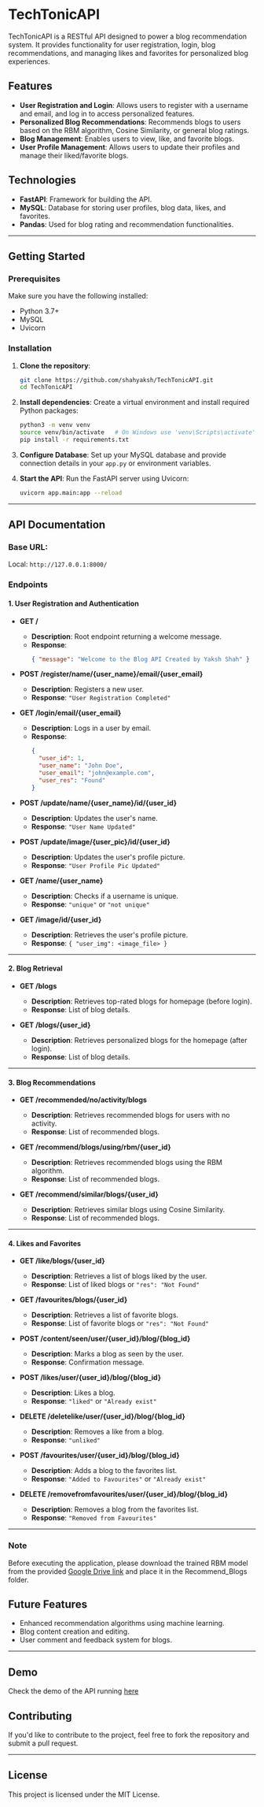 # TechTonicAPI

TechTonicAPI is a RESTful API designed to power a blog recommendation system. It provides functionality for user registration, login, blog recommendations, and managing likes and favorites for personalized blog experiences.

## Features
- **User Registration and Login**: Allows users to register with a username and email, and log in to access personalized features.
- **Personalized Blog Recommendations**: Recommends blogs to users based on the RBM algorithm, Cosine Similarity, or general blog ratings.
- **Blog Management**: Enables users to view, like, and favorite blogs.
- **User Profile Management**: Allows users to update their profiles and manage their liked/favorite blogs.

## Technologies
- **FastAPI**: Framework for building the API.
- **MySQL**: Database for storing user profiles, blog data, likes, and favorites.
- **Pandas**: Used for blog rating and recommendation functionalities.

---

## Getting Started

### Prerequisites

Make sure you have the following installed:

- Python 3.7+
- MySQL
- Uvicorn

### Installation

1. **Clone the repository**:
   ```bash
   git clone https://github.com/shahyaksh/TechTonicAPI.git
   cd TechTonicAPI
   ```

2. **Install dependencies**:
   Create a virtual environment and install required Python packages:
   ```bash
   python3 -m venv venv
   source venv/bin/activate   # On Windows use 'venv\Scripts\activate'
   pip install -r requirements.txt
   ```

3. **Configure Database**:
   Set up your MySQL database and provide connection details in your `app.py` or environment variables.

4. **Start the API**:
   Run the FastAPI server using Uvicorn:
   ```bash
   uvicorn app.main:app --reload
   ```

---

## API Documentation

### Base URL:
Local: `http://127.0.0.1:8000/`

### Endpoints

#### **1. User Registration and Authentication**

- **GET /**  
  - **Description**: Root endpoint returning a welcome message.  
  - **Response**:  
    ```json
    { "message": "Welcome to the Blog API Created by Yaksh Shah" }
    ```

- **POST /register/name/{user_name}/email/{user_email}**  
  - **Description**: Registers a new user.  
  - **Response**: `"User Registration Completed"`

- **GET /login/email/{user_email}**  
  - **Description**: Logs in a user by email.  
  - **Response**:  
    ```json
    {
      "user_id": 1,
      "user_name": "John Doe",
      "user_email": "john@example.com",
      "user_res": "Found"
    }
    ```

- **POST /update/name/{user_name}/id/{user_id}**  
  - **Description**: Updates the user's name.  
  - **Response**: `"User Name Updated"`

- **POST /update/image/{user_pic}/id/{user_id}**  
  - **Description**: Updates the user's profile picture.  
  - **Response**: `"User Profile Pic Updated"`

- **GET /name/{user_name}**  
  - **Description**: Checks if a username is unique.  
  - **Response**: `"unique"` or `"not unique"`

- **GET /image/id/{user_id}**  
  - **Description**: Retrieves the user's profile picture.  
  - **Response**: `{ "user_img": <image_file> }`

---

#### **2. Blog Retrieval**

- **GET /blogs**  
  - **Description**: Retrieves top-rated blogs for homepage (before login).  
  - **Response**: List of blog details.

- **GET /blogs/{user_id}**  
  - **Description**: Retrieves personalized blogs for the homepage (after login).  
  - **Response**: List of blog details.

---

#### **3. Blog Recommendations**

- **GET /recommended/no/activity/blogs**  
  - **Description**: Retrieves recommended blogs for users with no activity.  
  - **Response**: List of recommended blogs.

- **GET /recommend/blogs/using/rbm/{user_id}**  
  - **Description**: Retrieves recommended blogs using the RBM algorithm.  
  - **Response**: List of recommended blogs.

- **GET /recommend/similar/blogs/{user_id}**  
  - **Description**: Retrieves similar blogs using Cosine Similarity.  
  - **Response**: List of recommended blogs.

---

#### **4. Likes and Favorites**

- **GET /like/blogs/{user_id}**  
  - **Description**: Retrieves a list of blogs liked by the user.  
  - **Response**: List of liked blogs or `"res": "Not Found"`

- **GET /favourites/blogs/{user_id}**  
  - **Description**: Retrieves a list of favorite blogs.  
  - **Response**: List of favorite blogs or `"res": "Not Found"`

- **POST /content/seen/user/{user_id}/blog/{blog_id}**  
  - **Description**: Marks a blog as seen by the user.  
  - **Response**: Confirmation message.

- **POST /likes/user/{user_id}/blog/{blog_id}**  
  - **Description**: Likes a blog.  
  - **Response**: `"liked"` or `"Already exist"`

- **DELETE /deletelike/user/{user_id}/blog/{blog_id}**  
  - **Description**: Removes a like from a blog.  
  - **Response**: `"unliked"`

- **POST /favourites/user/{user_id}/blog/{blog_id}**  
  - **Description**: Adds a blog to the favorites list.  
  - **Response**: `"Added to Favourites"` or `"Already exist"`

- **DELETE /removefromfavourites/user/{user_id}/blog/{blog_id}**  
  - **Description**: Removes a blog from the favorites list.  
  - **Response**: `"Removed from Favourites"`

---

### Note
Before executing the application, please download the trained RBM model from the provided [Google Drive link](https://drive.google.com/drive/folders/19YiVMvjidrZCUT8jP0KVZRvZcZKRM39d?usp=drive_link) and place it in the Recommend_Blogs folder.

## Future Features

- Enhanced recommendation algorithms using machine learning.
- Blog content creation and editing.
- User comment and feedback system for blogs.

---

## Demo
Check the demo of the API running [here](https://drive.google.com/file/d/1obXTAnDdz6T_Q7W2YO1X9cN7Ip4bebNl/view?usp=drive_link)

## Contributing

If you'd like to contribute to the project, feel free to fork the repository and submit a pull request.

---

## License

This project is licensed under the MIT License.
